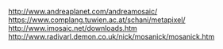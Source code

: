 http://www.andreaplanet.com/andreamosaic/
https://www.complang.tuwien.ac.at/schani/metapixel/
http://www.imosaic.net/downloads.htm
http://www.radivarl.demon.co.uk/nick/mosanick/mosanick.htm
